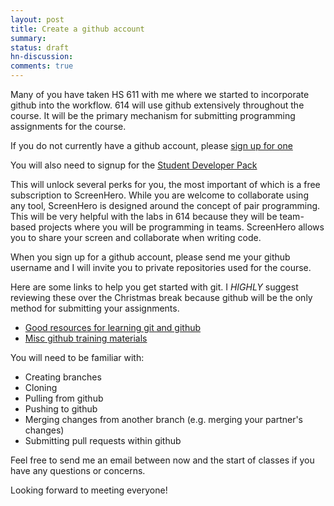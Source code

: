 ```yaml
---
layout: post
title: Create a github account
summary:
status: draft
hn-discussion:
comments: true
---
```


Many of you have taken HS 611 with me where we started to incorporate github
into the workflow.  614 will use github extensively throughout the course.  It
will be the primary mechanism for submitting programming assignments for the
course.

If you do not currently have a github account, please [sign up for one](https://github.com/)

You will also need to signup for the [Student Developer Pack](https://education.github.com/pack)

This will unlock several perks for you, the most important of which is a free
subscription to ScreenHero.  While you are welcome to collaborate using any
tool, ScreenHero is designed around the concept of pair programming.  This will
be very helpful with the labs in 614 because they will be team-based projects
where you will be programming in teams.  ScreenHero allows you to share your
screen and collaborate when writing code.

When you sign up for a github account, please send me your github username and I
will invite you to private repositories used for the course.

Here are some links to help you get started with git.  I *HIGHLY* suggest
reviewing these over the Christmas break because github will be the only method
for submitting your assignments.

* [Good resources for learning git and github](https://help.github.com/articles/good-resources-for-learning-git-and-github/)
* [Misc github training materials](https://training.github.com/kit/)

You will need to be familiar with:

* Creating branches
* Cloning
* Pulling from github
* Pushing to github
* Merging changes from another branch (e.g. merging your partner's changes)
* Submitting pull requests within github

Feel free to send me an email between now and the start of classes if you have
any questions or concerns.

Looking forward to meeting everyone!
